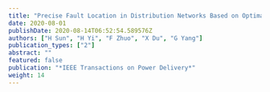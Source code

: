 ```yaml
---
title: "Precise Fault Location in Distribution Networks Based on Optimal Monitor Allocation"
date: 2020-08-01
publishDate: 2020-08-14T06:52:54.589576Z
authors: ["H Sun", "H Yi", "F Zhuo", "X Du", "G Yang"]
publication_types: ["2"]
abstract: ""
featured: false
publication: "*IEEE Transactions on Power Delivery*"
weight: 14
---
```


